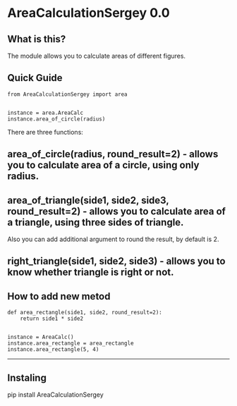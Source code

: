 # AreaCalculationSergey 0.0

## What is this?

The module allows you to calculate areas of different figures.

## Quick Guide

```
from AreaCalculationSergey import area


instance = area.AreaCalc
instance.area_of_circle(radius)
```

There are three functions:

## area_of_circle(radius, round_result=2) - allows you to calculate area of a circle, using only radius.

## area_of_triangle(side1, side2, side3, round_result=2) - allows you to calculate area of a triangle, using three sides of triangle.

Also you can add additional argument to round the result, by default is 2.

## right_triangle(side1, side2, side3) - allows you to know whether triangle is right or not.

## How to add new metod

```
def area_rectangle(side1, side2, round_result=2):
    return side1 * side2


instance = AreaCalc()
instance.area_rectangle = area_rectangle
instance.area_rectangle(5, 4)
```

---

## Instaling

pip install AreaCalculationSergey
